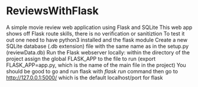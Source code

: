 # ReviewsWithFlask
A simple movie review web application using Flask and SQLite
This web app shows off Flask route skills, there is no verification or sanitiztion
To test it out one need to have python3 installed and the flask module
Create a new SQLite database (.db extension) file with the same name as in the setup.py (reviewData.db)
Run the Flask webserver locally:
within the directory of the project assign the global FLASK_APP to the file to run (export FLASK_APP=app.py, which is the name of the main file in the project)
You should be good to go and run flask with *flask run* command
then go to http://127.0.0.1:5000/ which is the default localhost/port for flask
